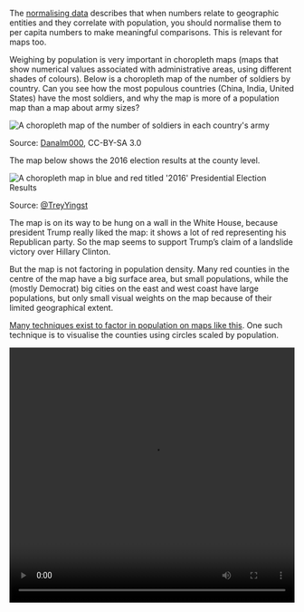 The <span class='internal-link'>[normalising data](normalising-data)</span> describes that when numbers relate to geographic entities and they correlate with population, you should normalise them to per capita numbers to make meaningful comparisons. This is relevant for maps too.

Weighing by population is very important in choropleth maps (maps that show numerical values associated with administrative areas, using different shades of colours). Below is a choropleth map of the number of soldiers by country. Can you see how the most populous countries (China, India, United States) have the most soldiers, and why the map is more of a population map than a map about army sizes?

![A choropleth map of the number of soldiers in each country's army](Ethics%20in%20data%20visualisation%201a9252053a714191a1f8cc31071467fa/1280px-Countries_by_soldier_count.svg.png)

Source: [Danalm000](https://commons.wikimedia.org/wiki/File:Countries_by_soldier_count.svg), CC-BY-SA 3.0

The map below shows the 2016 election results at the county level.

![A choropleth map in blue and red titled '2016' Presidential Election Results](Pitfalls%20in%20mapping%20d062d31d59714b4183eff65fe1492566/trump-choropleth-map.jpg)

Source: [@TreyYingst](https://twitter.com/TreyYingst/status/862669407868391424)

The map is on its way to be hung on a wall in the White House, because president Trump really liked the map: it shows a lot of red representing his Republican party. So the map seems to support Trump’s claim of a landslide victory over Hillary Clinton.

But the map is not factoring in population density. Many red counties in the centre of the map have a big surface area, but small populations, while the (mostly Democrat) big cities on the east and west coast have large populations, but only small visual weights on the map because of their limited geographical extent.

[Many techniques exist to factor in population on maps like this](https://www.esri.com/arcgis-blog/products/arcgis-pro/mapping/when-a-single-map-isnt-enough/). One such technique is to visualise the counties using circles scaled by population.

<video src='Pitfalls%20in%20mapping%20d062d31d59714b4183eff65fe1492566/karim-douieb-animation.mp4' width='100%' height='450px' controls/>

Source: [Karim Douieb](https://observablehq.com/@karimdouieb/try-to-impeach-this-challenge-accepted)

The animation in the video above shows an alternative mapping technique for choropleth maps. It uses circles to represent counties, with the size of the circle proportional to the population in each county.

![A bubble map showing blue and red counties](Pitfalls%20in%20mapping%20d062d31d59714b4183eff65fe1492566/dorling-map-karim.png)

Source: [Karim Douieb](https://observablehq.com/@karimdouieb/try-to-impeach-this-challenge-accepted)

These maps are called proportional symbol maps, and can make use of other shapes than circles. It is important to not fall into the scaling circles pitfall discussed on the <span class='internal-link'>[respecting proportions](respecting-proportions)</span> page. In order to have the surface area of the symbols accurately represent the proportions in the data, the square root of the numbers should be mapped to the radius of the circles (or to the length of the sides of a square, for example).